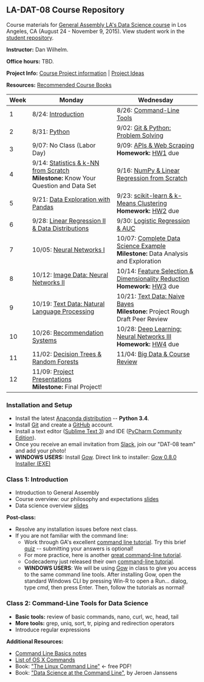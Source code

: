 
## LA-DAT-08 Course Repository

Course materials for [General Assembly LA's Data Science
course](https://generalassemb.ly/education/data-science?where=los-angeles)
in Los Angeles, CA (August 24 - November 9, 2015). View student work in
the [student
repository](https://github.com/ga-students/DAT-LA-08-STUDENTS).

**Instructor:** Dan Wilhelm.

**Office hours:** TBD. 

**Project Info:** [Course Project information](project.md) | [Project Ideas](project-ideas.md)

**Resources:** [Recommended Course Books](books.md)


Week | Monday | Wednesday
--- | --- | ---
1 | 8/24: [Introduction](#class-1-introduction) | 8/26: [Command-Line Tools](#class-2-command-line-tools-for-data-science)
2 | 8/31: [Python](#class-3-python) | 9/02: [Git & Python: Problem Solving](#class-4-git-and-python-problem-solving)
3 | 9/07: No Class (Labor Day) | 9/09: [APIs & Web Scraping](#class-5-apis-and-web-scraping)<br>**Homework:** [HW1](./hw/hw1.pdf) due
4 | 9/14: [Statistics & k-NN from Scratch](#class-6-statistics-and-knn)<br>**Milestone:** Know Your Question and Data Set | 9/16: [NumPy & Linear Regression from Scratch](#class-7-numpy-and-linear-regression)
5 | 9/21: [Data Exploration with Pandas](#class-8-data-exploration-with-pandas) | 9/23: [scikit-learn & k-Means Clustering](#class-9-scikit-learn-linear-regression)<br>**Homework:** [HW2](./hw/hw2.pdf) due
6 | 9/28: [Linear Regression II & Data Distributions](#class-10-linear-regression-ii-and-data-distributions) | 9/30: [Logistic Regression & AUC](#class-11-logistic-regression-and-auc)
7 | 10/05: [Neural Networks I](#class-12-neural-networks-i) | 10/07: [Complete Data Science Example](#class-13-complete-data-science-example)<br>**Milestone:** Data Analysis and Exploration
8 | 10/12: [Image Data: Neural Networks II](#class-14-image-data-neural-networks-ii) | 10/14: [Feature Selection & Dimensionality Reduction](#class-15-feature-selection-and-dimensionality-reduction)<br>**Homework:** [HW3](./hw/hw3.pdf) due
9 | 10/19: [Text Data: Natural Language Processing](#class-16-text-data-natural-language-processing) | 10/21: [Text Data: Naive Bayes](#class-17-text-data-naive-bayes)<br>**Milestone:** Project Rough Draft Peer Review
10 | 10/26: [Recommendation Systems](#class-18-recommendation-systems) | 10/28: [Deep Learning: Neural Networks III](#class-19-deep-learning-neural-networks-iii)<br>**Homework:** [HW4](./hw/hw4.pdf) due
11 | 11/02: [Decision Trees & Random Forests](#class-20-decision-trees-and-random-forests) | 11/04: [Big Data & Course Review](#class-21-big-data-and-course-review)
12 | 11/09: [Project Presentations](#class-22-project-presentations)<br>**Milestone:** Final Project! | 


### Installation and Setup
* Install the latest [Anaconda distribution](http://continuum.io/downloads) -- **Python 3.4**.
* Install [Git](http://git-scm.com/book/en/v2/Getting-Started-Installing-Git) and
create a [GitHub](https://github.com/) account.
* Install a text editor ([Sublime Text 3](http://www.sublimetext.com/3)) and IDE ([PyCharm Community Edition](https://www.jetbrains.com/pycharm/download/)).
* Once you receive an email invitation from [Slack](https://slack.com/), join our "DAT-08 team" and add your photo!
* **WINDOWS USERS:** Install [Gow](https://github.com/bmatzelle/gow/wiki). Direct link to installer: [Gow 0.8.0 Installer (EXE)](https://github.com/bmatzelle/gow/releases/download/v0.8.0/Gow-0.8.0.exe)

### Class 1: Introduction
* Introduction to General Assembly
* Course overview: our philosophy and expectations [slides](./slides/01-course-overview.pdf)
* Data science overview [slides](./slides/01-intro-data-science.pdf)

**Post-class:**

* Resolve any installation issues before next class.
* If you are not familiar with the command line:
	* Work through GA's excellent [command line tutorial](http://generalassembly.github.io/prework/command-line/#/). Try this brief [quiz](https://gahub.typeform.com/to/J6xirf) -- submitting your answers is optional!
	* For more practice, here is another [great command-line tutorial](http://seankross.com/notes/cli/cli.html). 
	* Codecademy just released their own [command-line tutorial](https://www.codecademy.com/courses/learn-the-command-line).
	* **WINDOWS USERS**: We will be using [Gow](https://github.com/bmatzelle/gow/wiki) in class to give you access to the same command line tools. After installing Gow, open the standard Windows CLI by pressing Win-R to open a Run... dialog, type *cmd*, then press Enter. Then, follow the tutorials as normal!


### Class 2: Command-Line Tools for Data Science
* **Basic tools:** review of basic commands, nano, curl, wc, head, tail
* **More tools:** grep, uniq, sort, tr, piping and redirection operators
* Introduce regular expressions

**Additional Resources:**
* [Command Line Basics notes](resources/02-command-line-basics.md)
* [List of OS X Commands](resources/02-osx_unix_commands.md)
* Book: ["The Linux Command Line"](http://linuxcommand.org/tlcl.php) <- free PDF!
* Book: ["Data Science at the Command Line"](http://shop.oreilly.com/product/0636920032823.do), by Jeroen Janssens
